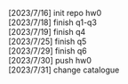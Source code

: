 
[2023/7/16] init repo hw0 <br>
[2023/7/18] finish q1-q3 <br>
[2023/7/19] finish q4 <br>
[2023/7/25] finish q5 <br>
[2023/7/29] finish q6 <br>
[2023/7/30] push hw0<br>
[2023/7/31] change catalogue <br>
